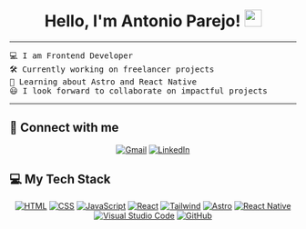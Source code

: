 <h1 align="center">
Hello, I'm Antonio Parejo!
	<a href="https://github.com/ajparejo" target="_self">
		<img src="https://media.giphy.com/media/hvRJCLFzcasrR4ia7z/giphy.gif" width="30">
	</a>
</h1>

<hr>

<pre>
💻 I am Frontend Developer
🛠️ Currently working on freelancer projects
🌱 Learning about Astro and React Native
😃 I look forward to collaborate on impactful projects
</pre>
<hr>

## 🤝 Connect with me

<p align="center">
	<a href="mailto:ajparejo@gmail.com"><img img src="https://img.shields.io/badge/gmail-%23EA4335.svg?style=plastic&logo=gmail&logoColor=white" alt="Gmail"/></a>
	<a href="https://www.linkedin.com/in/antonio-parejo-alcala/"><img src="https://img.shields.io/badge/linkedin-%230A66C2.svg?style=plastic&logo=linkedin&logoColor=white" alt="LinkedIn"/></a>
</p>

## 💻 My Tech Stack

<p align="center">
    <a href="https://html.spec.whatwg.org/"><img alt="HTML" src="https://img.shields.io/badge/HTML-E54C21?logo=html5&logoColor=white"></a>
    <a href="https://www.w3.org/TR/CSS/#css"><img alt="CSS" src="https://img.shields.io/badge/CSS-214CE5?logo=css3&logoColor=white"></a>
    <a href="https://ecma-international.org/publications-and-standards/standards/ecma-262/"><img alt="JavaScript" src="https://img.shields.io/badge/JavaScript-yellow?logo=javascript&logoColor=white"></a>
    <a href="https://react.dev/"><img alt="React" src="https://img.shields.io/badge/React-208EB0?logo=react&logoColor=white"></a>
    <a href="https://tailwindcss.com/"><img alt="Tailwind" src="https://img.shields.io/badge/Tailwind-3CC1F9?logo=tailwindcss&logoColor=white"></a>
    <a href="https://astro.build/"><img alt="Astro" src="https://img.shields.io/badge/Astro-271D44?logo=astro&logoColor=white"></a>
    <a href="https://reactnative.dev/"><img alt="React Native" src="https://img.shields.io/badge/React%20Native-208EB0?logo=react&logoColor=white"></a>
    <a href="https://code.visualstudio.com/"><img alt="Visual Studio Code" src="https://img.shields.io/badge/Visual%20Studio%20Code-2B7BAE?logo=visualstudiocode&logoColor=white"></a>
    <a href="https://www.github.com/"><img alt="GitHub" src="https://img.shields.io/badge/GitHub-black?logo=github&logoColor=white"></a>
</p>
